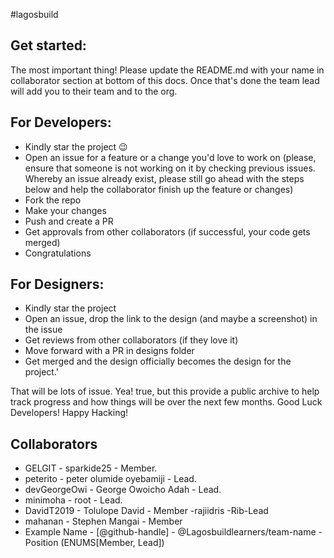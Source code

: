 #lagosbuild

## Get started:

The most important thing! Please update the README.md with your name in collaborator section at bottom of this docs. Once that's done the team lead will add you to their team and to the org.

## For Developers:

- Kindly star the project :wink:
- Open an issue for a feature or a change you'd love to work on (please, ensure that someone is not working on it by checking previous issues. Whereby an issue already exist, please still go ahead with the steps below and help the collaborator finish up the feature or changes)
- Fork the repo
- Make your changes
- Push and create a PR
- Get approvals from other collaborators (if successful, your code gets merged)
- Congratulations

## For Designers:

- Kindly star the project
- Open an issue, drop the link to the design (and maybe a screenshot) in the issue
- Get reviews from other collaborators (if they love it)
- Move forward with a PR in designs folder
- Get merged and the design officially becomes the design for the project.'

That will be lots of issue. Yea! true, but this provide a public archive to help track progress and how things will be over the next few months. Good Luck Developers! Happy Hacking!

## Collaborators

- GELGIT - sparkide25 - Member.
- peterito - peter olumide oyebamiji - Lead.
- devGeorgeOwi - George Owoicho Adah - Lead.
- minimoha - root - Lead.
- DavidT2019 - Tolulope David - Member
-rajiidris -Rib-Lead
- mahanan - Stephen Mangai - Member
- Example Name - [@github-handle] - @Lagosbuildlearners/team-name - Position (ENUMS[Member, Lead])


